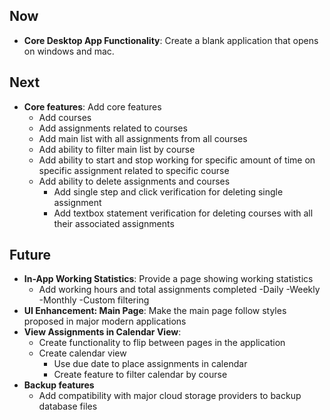 ## Now

- **Core Desktop App Functionality**: Create a blank application that opens on windows and mac.

## Next

- **Core features**: Add core features
    - Add courses
    - Add assignments related to courses
    - Add main list with all assignments from all courses
    - Add ability to filter main list by course
    - Add ability to start and stop working for specific amount of time on specific assignment related to specific course
    - Add ability to delete assignments and courses
        - Add single step and click verification for deleting single assignment
        - Add textbox statement verification for deleting courses with all their associated assignments

## Future

- **In-App Working Statistics**: Provide a page showing working statistics
    - Add working hours and total assignments completed
        -Daily
        -Weekly
        -Monthly
        -Custom filtering
- **UI Enhancement: Main Page**: Make the main page follow styles proposed in major modern applications
- **View Assignments in Calendar View**: 
    - Create functionality to flip between pages in the application
    - Create calendar view
        - Use due date to place assignments in calendar
        - Create feature to filter calendar by course
- **Backup features**
    - Add compatibility with major cloud storage providers to backup database files
